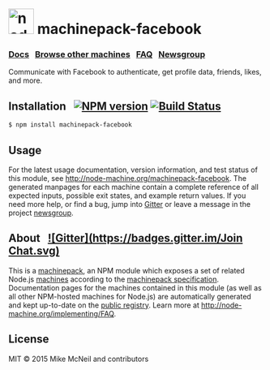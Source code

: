 <h1>
  <a href="http://node-machine.org" title="Node-Machine public registry"><img alt="node-machine logo" title="Node-Machine Project" src="http://node-machine.org/images/machine-anthropomorph-for-white-bg.png" width="50" /></a>
  machinepack-facebook
</h1>

### [Docs](http://node-machine.org/machinepack-facebook) &nbsp; [Browse other machines](http://node-machine.org/machinepacks) &nbsp;  [FAQ](http://node-machine.org/implementing/FAQ)  &nbsp;  [Newsgroup](https://groups.google.com/forum/?hl=en#!forum/node-machine)

Communicate with Facebook to authenticate, get profile data, friends, likes, and more.


## Installation &nbsp; [![NPM version](https://badge.fury.io/js/machinepack-facebook.svg)](http://badge.fury.io/js/machinepack-facebook) [![Build Status](https://travis-ci.org/irlnathan/machinepack-facebook.png?branch=master)](https://travis-ci.org/irlnathan/machinepack-facebook)

```sh
$ npm install machinepack-facebook
```

## Usage

For the latest usage documentation, version information, and test status of this module, see <a href="http://node-machine.org/machinepack-facebook" title="Communicate with Facebook to authenticate, get profile data, friends, likes, and more. (for node.js)">http://node-machine.org/machinepack-facebook</a>.  The generated manpages for each machine contain a complete reference of all expected inputs, possible exit states, and example return values.  If you need more help, or find a bug, jump into [Gitter](https://gitter.im/node-machine/general) or leave a message in the project [newsgroup](https://groups.google.com/forum/?hl=en#!forum/node-machine).

## About  &nbsp; [![Gitter](https://badges.gitter.im/Join Chat.svg)](https://gitter.im/node-machine/general?utm_source=badge&utm_medium=badge&utm_campaign=pr-badge&utm_content=badge)

This is a [machinepack](http://node-machine.org/machinepacks), an NPM module which exposes a set of related Node.js [machines](http://node-machine.org/spec/machine) according to the [machinepack specification](http://node-machine.org/spec/machinepack).
Documentation pages for the machines contained in this module (as well as all other NPM-hosted machines for Node.js) are automatically generated and kept up-to-date on the <a href="http://node-machine.org" title="Public machine registry for Node.js">public registry</a>.
Learn more at <a href="http://node-machine.org/implementing/FAQ" title="Machine Project FAQ (for implementors)">http://node-machine.org/implementing/FAQ</a>.

## License

MIT &copy; 2015 Mike McNeil and contributors


